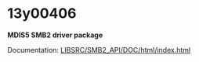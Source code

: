 # 13y00406

**MDIS5 SMB2 driver package**

Documentation: [LIBSRC/SMB2_API/DOC/html/index.html](LIBSRC/SMB2_API/DOC/html/index.html)

